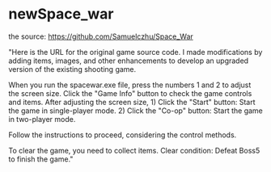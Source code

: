 # newSpace_war
the source: https://github.com/Samuelczhu/Space_War

"Here is the URL for the original game source code. I made modifications by adding items, images, and other enhancements to develop an upgraded version of the existing shooting game.

<Screen Size Adjustment>
When you run the spacewar.exe file, press the numbers 1 and 2 to adjust the screen size. Click the "Game Info" button to check the game controls and items.

<Game Execution>
After adjusting the screen size,
1) Click the "Start" button: Start the game in single-player mode.
2) Click the "Co-op" button: Start the game in two-player mode.

Follow the instructions to proceed, considering the control methods.

<Game Flow>
To clear the game, you need to collect items.
Clear condition: Defeat Boss5 to finish the game."
